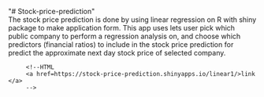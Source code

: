 "# Stock-price-prediction"                         
      The stock price prediction is done by using linear regression on R with shiny package to make application form. This app uses lets user pick which public company to perform a regression analysis on, and choose which predictors (financial ratios)   to include in the stock price prediction for predict  the approximate next day stock price of selected company.
      
         <!--HTML
         <a href=https://stock-price-prediction.shinyapps.io/linear1/>link </a>
         -->
         
         
